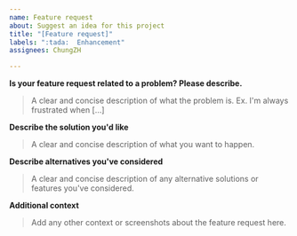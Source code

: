 ```yaml
---
name: Feature request
about: Suggest an idea for this project
title: "[Feature request]"
labels: ":tada:  Enhancement"
assignees: ChungZH

---
```


**Is your feature request related to a problem? Please describe.**
> A clear and concise description of what the problem is. Ex. I'm always frustrated when [...]

**Describe the solution you'd like**
> A clear and concise description of what you want to happen.

**Describe alternatives you've considered**
> A clear and concise description of any alternative solutions or features you've considered.

**Additional context**
> Add any other context or screenshots about the feature request here.
